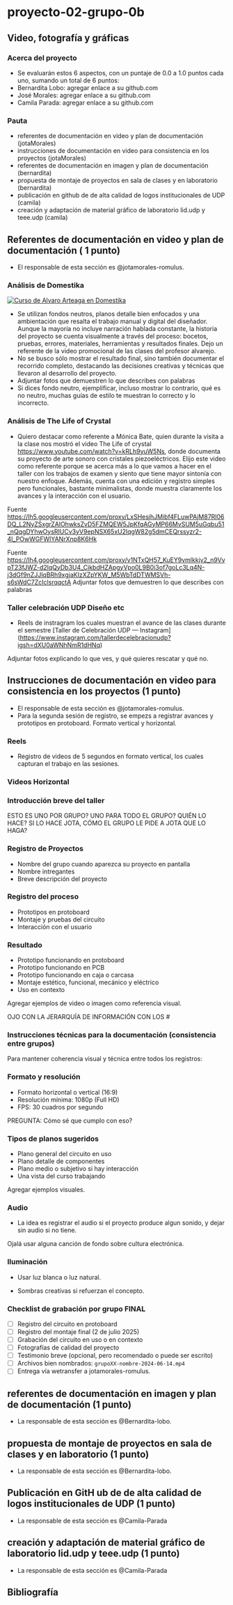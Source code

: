 # proyecto-02-grupo-0b

## Video, fotografía y gráficas

### Acerca del proyecto

- Se evaluarán estos 6 aspectos, con un puntaje de 0.0 a 1.0 puntos cada uno, sumando un total de 6 puntos:
- Bernardita Lobo: agregar enlace a su github.com
- José Morales: agregar enlace a su github.com
- Camila Parada: agregar enlace a su github.com

### Pauta

- referentes de documentación en video y plan de documentación (jotaMorales)
- instrucciones de documentación en video para consistencia en los proyectos (jotaMorales)
- referentes de documentación en imagen y plan de documentación (bernardita)
- propuesta de montaje de proyectos en sala de clases y en laboratorio (bernardita)
- publicación en github de de alta calidad de logos institucionales de UDP (camila)
- creación y adaptación de material gráfico de laboratorio lid.udp y teee.udp (camila)

## Referentes de documentación en video y plan de documentación ( 1 punto)

- El responsable de esta sección es @jotamorales-romulus.

### Análisis de Domestika

[![Curso de Alvaro Arteaga en Domestika](https://img.youtube.com/vi/ECKjj8N1EQ0/0.jpg)](https://www.youtube.com/watch?v=ECKjj8N1EQ0)

- Se utilizan fondos neutros, planos detalle bien enfocados y una ambientación que resalta el trabajo manual y digital del diseñador. Aunque la mayoría no incluye narración hablada constante, la historia del proyecto se cuenta visualmente a través del proceso: bocetos, pruebas, errores, materiales, herramientas y resultados finales. Dejo un referente de la video promocional de las clases del profesor alvarejo.
- No se busco sólo mostrar el resultado final, sino también documentar el recorrido completo, destacando las decisiones creativas y técnicas que llevaron al desarrollo del proyecto.
- Adjuntar fotos que demuestren lo que describes con palabras
- Si dices fondo neutro, ejemplificar, incluso mostrar lo contrario, qué es no neutro, muchas guías de estilo te muestran lo correcto y lo incorrecto.

### Análisis de The Life of Crystal

- Quiero destacar como referente a Mónica Bate, quien durante la visita a la clase nos mostró el video The Life of crystal <https://www.youtube.com/watch?v=kRLh9yuW5Ns>, donde documenta su proyecto de arte sonoro con cristales piezoeléctricos. Elijo este video como referente porque se acerca más a lo que vamos a hacer en el taller con los trabajos de examen y siento que tiene mayor sintonía con nuestro enfoque. Además, cuenta con una edición y registro simples pero funcionales, bastante minimalistas, donde muestra claramente los avances y la interacción con el usuario.

Fuente <https://lh5.googleusercontent.com/proxy/LxSHesjhJMibf4FLuwPAjM87Rl06DQ_L2NyZSxgrZAlOhwksZvD5FZMQEW5JpKfqAGyMP66MvSUM5uGqbu51_nQqgDYhwOysRIUCv3yV9epNSX65xU2lqgW82g5dmCEQrssyzr2-4I_POwWGFWlYANrXnp8K6Hk>

Fuente <https://lh4.googleusercontent.com/proxy/v1NTxQH57_KuEY9vmlkkjv2_n9VypT23fJWZ-d2lqQyDb3U4_CikbdHZApgyVpo0L9B0i3of7goLc3Lq4N-j3dGf9nZJJlqBRh9xgjaKIzXZpYKW_M5WbTdDTWMSVh-s6sWdC7ZcIclsrqqctA>
Adjuntar fotos que demuestren lo que describes con palabras

### Taller celebración UDP Diseño etc

- Reels de instragram los cuales muestran el avance de las clases durante el semestre [Taller de Celebración UDP — Instagram] (https://www.instagram.com/tallerdecelebracionudp?igsh=dXU0aWNhNmR1dHNq)

Adjuntar fotos explicando lo que ves, y qué quieres rescatar y qué no.

## Instrucciones de documentación en video para consistencia en los proyectos (1 punto)

- El responsable de esta sección es @jotamorales-romulus.
- Para la segunda sesión de registro, se empezs a registrar avances y prototipos en protoboard. Formato vertical y horizontal.

### Reels

- Registro de videos de 5 segundos en formato vertical, los cuales capturan el trabajo en las sesiones.

### Videos Horizontal  

### Introducción breve del taller

ESTO ES UNO POR GRUPO? UNO PARA TODO EL GRUPO?
QUIÉN LO HACE?
SI LO HACE JOTA, CÓMO EL GRUPO LE PIDE A JOTA QUE LO HAGA?

### Registro de Proyectos

- Nombre del grupo cuando aparezca su proyecto en pantalla
- Nombre intregantes  
- Breve descripción del proyecto

### Registro del proceso

- Prototipos en protoboard  
- Montaje y pruebas del circuito  
- Interacción con el usuario

### Resultado

- Prototipo funcionando en protoboard
- Prototipo funcionando en PCB
- Prototipo funcionando en caja o carcasa
- Montaje estético, funcional, mecánico y eléctrico
- Uso en contexto

Agregar ejemplos de video o imagen como referencia visual.

OJO CON LA JERARQUÍA DE INFORMACIÓN CON LOS #

### Instrucciones técnicas para la documentación (consistencia entre grupos)

Para mantener coherencia visual y técnica entre todos los registros:

### Formato y resolución

- Formato horizontal o vertical (16:9)
- Resolución mínima: 1080p (Full HD)
- FPS: 30 cuadros por segundo

PREGUNTA: Cómo sé que cumplo con eso?

### Tipos de planos sugeridos

- Plano general del circuito en uso  
- Plano detalle de componentes  
- Plano medio o subjetivo si hay interacción
- Una vista del curso trabajando

Agregar ejemplos visuales.

### Audio

- La idea es registrar el audio si el proyecto produce algun sonido, y dejar sin audio si no tiene.

Ojalá usar alguna canción de fondo sobre cultura electrónica.

### Iluminación

- Usar luz blanca o luz natural.
  
- Sombras creativas si refuerzan el concepto.

### Checklist de grabación por grupo FINAL

- [ ] Registro del circuito en protoboard  
- [ ] Registro del montaje final (2 de julio 2025)  
- [ ] Grabación del circuito en uso o en contexto  
- [ ] Fotografías de calidad del proyecto  
- [ ] Testimonio breve (opcional, pero recomendado o puede ser escrito)  
- [ ] Archivos bien nombrados: `grupoXX-nombre-2024-06-14.mp4`  
- [ ] Entrega vía wetransfer a jotamorales-romulus.

## referentes de documentación en imagen y plan de documentación (1 punto)

- La responsable de esta sección es @Bernardita-lobo.



## propuesta de montaje de proyectos en sala de clases y en laboratorio (1 punto)

- La responsable de esta sección es @Bernardita-lobo.

## Publicación en GitH ub de de alta calidad de logos institucionales de UDP (1 punto)

- La responsable de esta sección es @Camila-Parada

## creación y adaptación de material gráfico de laboratorio lid.udp y teee.udp (1 punto)

- La responsable de esta sección es @Camila-Parada

## Bibliografía
